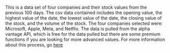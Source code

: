 This is a data set of four companies and their stock values from the previous 100 days.  The csv data contained includes the opening value, the highest value of the date, the lowest value of the date, the closing value of the stock, and the volume of the stock.  The four companies selected were: Microsoft, Apple, Meta, and Netflix.  The data is pulled from the alpha vantage API, which is free for the data pulled but there are some premium functions if you are looking for more advanced values.  For more information about this process, go <a href="https://micsport13.github.io/stat386-projects/2022/10/18/first-post.html">here</a>